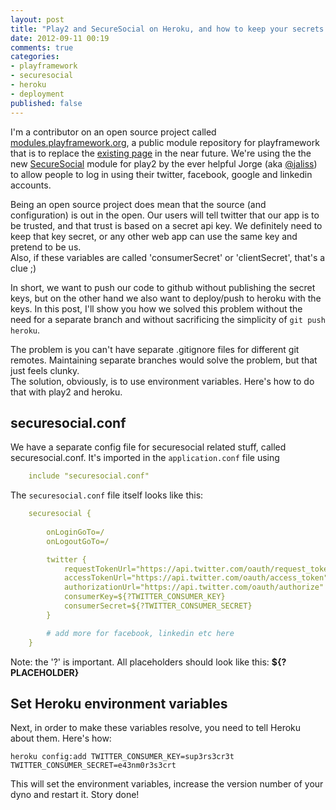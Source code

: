 ```yaml
---
layout: post
title: "Play2 and SecureSocial on Heroku, and how to keep your secrets secret"
date: 2012-09-11 00:19
comments: true
categories: 
- playframework
- securesocial
- heroku
- deployment
published: false
---
```


I'm a contributor on an open source project called [modules.playframework.org](https://github.com/play-modules/modules.playframework.org), a public module repository for playframework that is to replace the [existing page](http://www.playframework.org/modules) in the near future. 
We're using the the new [SecureSocial](https://github.com/jaliss/securesocial) module for play2 by the ever  helpful Jorge (aka [@jaliss](https://twitter.com/jaliss)) to allow people to log in using their twitter, facebook, google and linkedin accounts. 

Being an open source project does mean that the source (and configuration) is out in the open. Our users will tell twitter that our app is to be trusted, and that trust is based on a secret api key. We definitely need to keep that key secret, or any other web app can use the same key and pretend to be us.     
Also, if these variables are called 'consumerSecret' or 'clientSecret', that's a clue ;) 

In short, we want to push our code to github without publishing the secret keys, but on the other hand we also want to deploy/push to heroku with the keys. In this post, I'll show you how we solved this problem without the need for a separate branch and without sacrificing the simplicity of `git push heroku`.

<!-- more -->

The problem is you can't have separate .gitignore files for different git remotes. Maintaining separate branches would solve the problem, but that just feels clunky.   
The solution, obviously, is to use environment variables. Here's how to do that with play2 and heroku. 


securesocial.conf
------------------

We have a separate config file for securesocial related stuff, called securesocial.conf. It's imported in the `application.conf` file using 

``` yml application.conf
	include "securesocial.conf"

```

The `securesocial.conf` file itself looks like this: 

``` yml securesocial.conf
	securesocial {
	
	    onLoginGoTo=/
	    onLogoutGoTo=/

	    twitter {
	        requestTokenUrl="https://api.twitter.com/oauth/request_token"
	        accessTokenUrl="https://api.twitter.com/oauth/access_token"
	        authorizationUrl="https://api.twitter.com/oauth/authorize"
	        consumerKey=${?TWITTER_CONSUMER_KEY}
	        consumerSecret=${?TWITTER_CONSUMER_SECRET}
	    }

	    # add more for facebook, linkedin etc here
	}

```	

Note: the '?' is important. All placeholders should look like this: **${?PLACEHOLDER}** 

Set Heroku environment variables
---------------------------------
Next, in order to make these variables resolve, you need to tell Heroku about them. Here's how: 

	heroku config:add TWITTER_CONSUMER_KEY=sup3rs3cr3t TWITTER_CONSUMER_SECRET=e43nm0r3s3crt

This will set the environment variables, increase the version number of your dyno and restart it. 
Story done!

